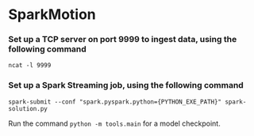 # SparkMotion

### Set up a TCP server on port 9999 to ingest data, using the following command 
```
ncat -l 9999
```

### Set up a Spark Streaming job, using the following command 
```
spark-submit --conf "spark.pyspark.python={PYTHON_EXE_PATH}" spark-solution.py
```

Run the command ```python -m tools.main``` for a model checkpoint. 
